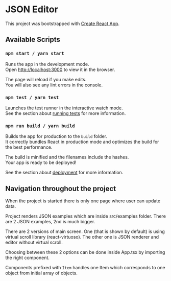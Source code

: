 # JSON Editor

This project was bootstrapped with [Create React App](https://github.com/facebook/create-react-app).

## Available Scripts

### `npm start / yarn start`

Runs the app in the development mode.\
Open [http://localhost:3000](http://localhost:3000) to view it in the browser.

The page will reload if you make edits.\
You will also see any lint errors in the console.

### `npm test / yarn test`

Launches the test runner in the interactive watch mode.\
See the section about [running tests](https://facebook.github.io/create-react-app/docs/running-tests) for more information.

### `npm run build / yarn build`

Builds the app for production to the `build` folder.\
It correctly bundles React in production mode and optimizes the build for the best performance.

The build is minified and the filenames include the hashes.\
Your app is ready to be deployed!

See the section about [deployment](https://facebook.github.io/create-react-app/docs/deployment) for more information.

## Navigation throughout the project

When the project is started there is only one page where user can update data.

Project renders JSON examples which are inside src/examples folder.
There are 2 JSON examples, 2nd is much bigger.

There are 2 versions of main screen. One (that is shown by default) is using virtual scroll library (react-virtuoso).
The other one is JSON renderer and editor without virtual scroll.

Choosing between these 2 options can be done inside App.tsx by importing the right component.

Components prefixed with `Item` handles one Item which corresponds to one object from initial array of objects.
